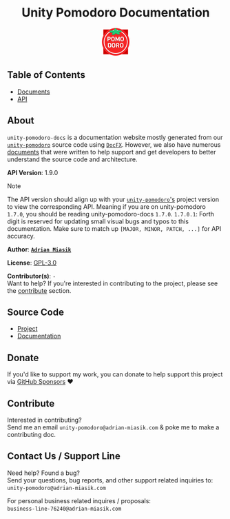 <h1 align="center">Unity Pomodoro Documentation</h1>

<p align="center">
  <img src="images/logo.png" width="64">
</p>

## Table of Contents
- [Documents](documents/home.md)
- [API](api/index.md)

## About
`unity-pomodoro-docs` is a documentation website mostly generated from our [`unity-pomodoro`](https://github.com/adrian-miasik/unity-pomodoro) source code using [`DocFX`](https://github.com/dotnet/docfx).
However, we also have numerous [documents](documents/home.md) that were written to help support and get developers to better understand the source code and architecture.

**API Version**: 1.9.0

> [!NOTE]
> The API version should align up with your [`unity-pomodoro`'s](https://github.com/adrian-miasik/unity-pomodoro) project version to view the corresponding API.
> Meaning if you are on unity-pomodoro `1.7.0`, you should be reading unity-pomodoro-docs `1.7.0`. `1.7.0.1`: Forth digit is reserved for updating small visual bugs and typos to this documentation.
> Make sure to match up `[MAJOR, MINOR, PATCH, ...]` for API accuracy.

**Author**:  **[`Adrian Miasik`](https://adrian-miasik.com)**

**License**: [GPL-3.0](https://github.com/adrian-miasik/unity-pomodoro-docs/blob/develop/LICENSE)

**Contributor(s)**: `-`  
Want to help? If you're interested in contributing to the project, please see the <a href="#contribute">contribute</a> section.

## Source Code
- [Project](https://github.com/adrian-miasik/unity-pomodoro)
- [Documentation](https://github.com/adrian-miasik/unity-pomodoro-docs)

## Donate
If you'd like to support my work, you can donate to help support this project via [GitHub Sponsors](https://github.com/sponsors/adrian-miasik) ❤️

## Contribute
Interested in contributing?  
Send me an email `unity-pomodoro@adrian-miasik.com` & poke me to make a contributing doc.

## Contact Us / Support Line
Need help?  Found a bug?  
Send your questions, bug reports, and other support related inquiries to:  
`unity-pomodoro@adrian-miasik.com`

For personal business related inquires / proposals:  
`business-line-76240@adrian-miasik.com`
